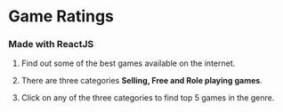 # Game Ratings

### Made with ReactJS

1. Find out some of the best games available on the internet.

2. There are three categories **Selling, Free and Role playing games**.

3. Click on any of the three categories to find top 5 games in the genre.
